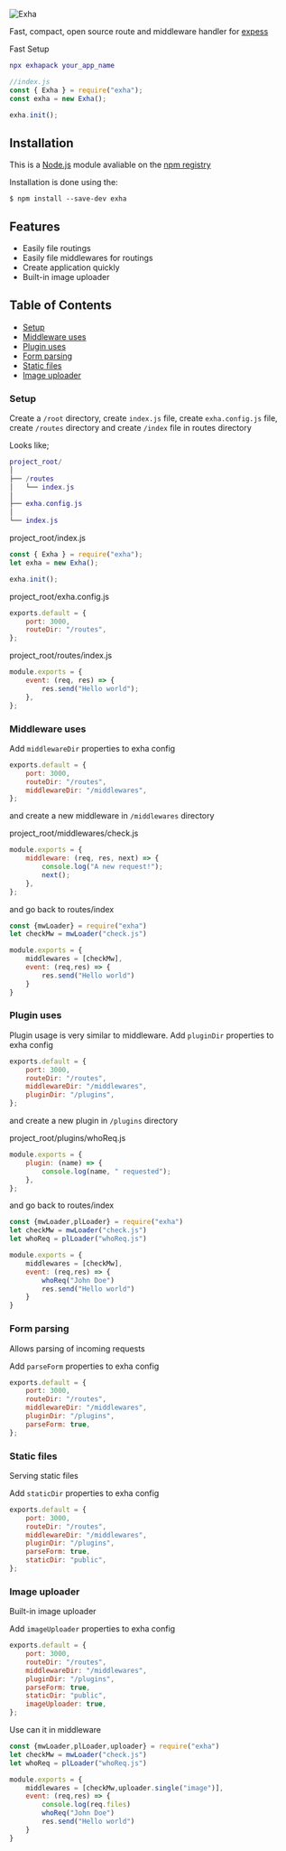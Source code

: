 ![Exha](https://cdn.ramco.mbps.tk/cdn/ehd6u608cn.png)

Fast, compact, open source route and middleware handler for [expess](https://www.npmjs.com/package/express)

Fast Setup

```lua
npx exhapack your_app_name
```

```js
//index.js
const { Exha } = require("exha");
const exha = new Exha();

exha.init();
```

## Installation

This is a [Node.js](https://nodejs.org) module avaliable on the [npm registry](https://www.npmjs.com)

Installation is done using the:

```console
$ npm install --save-dev exha
```

## Features

-   Easily file routings
-   Easily file middlewares for routings
-   Create application quickly
-   Built-in image uploader

## Table of Contents

-   [Setup](#setup)
-   [Middleware uses](#middleware-uses)
-   [Plugin uses](#plugin-uses)
-   [Form parsing](#form-parsing)
-   [Static files](#static-files)
-   [Image uploader](#image-uploader)

### Setup

Create a `/root` directory, create `index.js` file, create `exha.config.js` file, create `/routes` directory and create `/index` file in routes directory

Looks like;

```lua
project_root/
│
├── /routes
│   └── index.js
│
├── exha.config.js
│
└── index.js
```

project_root/index.js

```js
const { Exha } = require("exha");
let exha = new Exha();

exha.init();
```

project_root/exha.config.js

```js
exports.default = {
    port: 3000,
    routeDir: "/routes",
};
```

project_root/routes/index.js

```js
module.exports = {
    event: (req, res) => {
        res.send("Hello world");
    },
};
```

### Middleware uses

Add `middlewareDir` properties to exha config

```js
exports.default = {
    port: 3000,
    routeDir: "/routes",
    middlewareDir: "/middlewares",
};
```

and create a new middleware in `/middlewares` directory

project_root/middlewares/check.js

```js
module.exports = {
    middleware: (req, res, next) => {
        console.log("A new request!");
        next();
    },
};
```

and go back to routes/index

```js
const {mwLoader} = require("exha")
let checkMw = mwLoader("check.js")

module.exports = {
    middlewares = [checkMw],
    event: (req,res) => {
        res.send("Hello world")
    }
}
```

### Plugin uses

Plugin usage is very similar to middleware. Add `pluginDir` properties to exha config

```js
exports.default = {
    port: 3000,
    routeDir: "/routes",
    middlewareDir: "/middlewares",
    pluginDir: "/plugins",
};
```

and create a new plugin in `/plugins` directory

project_root/plugins/whoReq.js

```js
module.exports = {
    plugin: (name) => {
        console.log(name, " requested");
    },
};
```

and go back to routes/index

```js
const {mwLoader,plLoader} = require("exha")
let checkMw = mwLoader("check.js")
let whoReq = plLoader("whoReq.js")

module.exports = {
    middlewares = [checkMw],
    event: (req,res) => {
        whoReq("John Doe")
        res.send("Hello world")
    }
}
```

### Form parsing

Allows parsing of incoming requests

Add `parseForm` properties to exha config

```js
exports.default = {
    port: 3000,
    routeDir: "/routes",
    middlewareDir: "/middlewares",
    pluginDir: "/plugins",
    parseForm: true,
};
```

### Static files

Serving static files

Add `staticDir` properties to exha config

```js
exports.default = {
    port: 3000,
    routeDir: "/routes",
    middlewareDir: "/middlewares",
    pluginDir: "/plugins",
    parseForm: true,
    staticDir: "public",
};
```

### Image uploader

Built-in image uploader

Add `imageUploader` properties to exha config

```js
exports.default = {
    port: 3000,
    routeDir: "/routes",
    middlewareDir: "/middlewares",
    pluginDir: "/plugins",
    parseForm: true,
    staticDir: "public",
    imageUploader: true,
};
```

Use can it in middleware

```js
const {mwLoader,plLoader,uploader} = require("exha")
let checkMw = mwLoader("check.js")
let whoReq = plLoader("whoReq.js")

module.exports = {
    middlewares = [checkMw,uploader.single("image")],
    event: (req,res) => {
        console.log(req.files)
        whoReq("John Doe")
        res.send("Hello world")
    }
}
```
